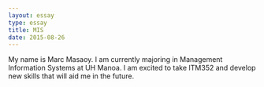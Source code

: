 ```yaml
---
layout: essay
type: essay
title: MIS
date: 2015-08-26
---
```

My name is Marc Masaoy. I am currently majoring in Management Information Systems at UH Manoa. I am excited to take ITM352 and develop new skills that will aid me in the future.
